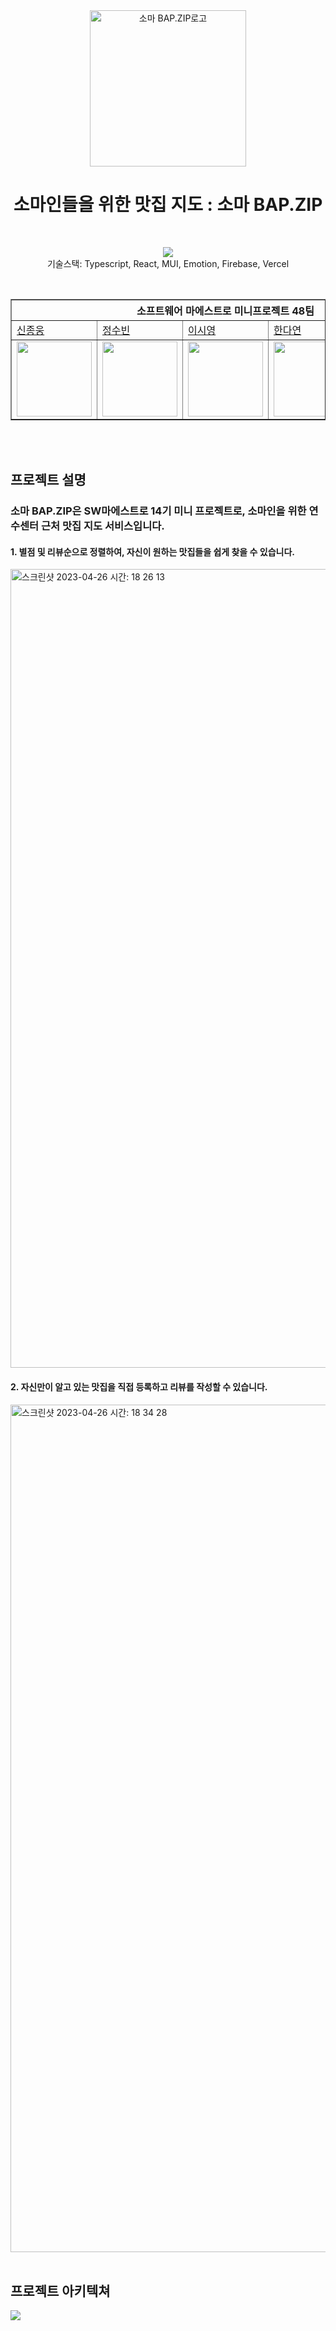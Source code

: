 <div align="center">
<a href="https://danverse.vercel.app/">
<img align="center" src="https://smbap.vercel.app/logo240.webp" width='250' alt="소마 BAP.ZIP로고"/>
</a>

<br>

# 소마인들을 위한 맛집 지도 : 소마 BAP.ZIP

<br/>
</div>


<p align="center">
    <img src="https://skillicons.dev/icons?i=ts,react,mui,emotion,firebase,vercel">
    <br />
    기술스택: Typescript, React, MUI, Emotion, Firebase, Vercel
  </p>
<br/>
<div align="center">
    <table border="1">
        <th colspan="5">소프트웨어 마에스트로 미니프로젝트 48팀</th>
        <tr>
            <td><a href="https://github.com/ShinJongUng">신종웅</a></td>
            <td><a href="https://github.com/SoobinJung1013">정수빈</a></td>
            <td><a href="https://github.com/ShinJongUng">이시영</a></td>
            <td><a href="https://github.com/HanDaYeon-coder">한다연</a></td>
            <td><a href="https://github.com/thguss">김소현</a></td>
        </tr>
        <tr>
            <td>
                <img src="https://avatars.githubusercontent.com/u/65454966" width='120' />
            </td>
            <td>
                <img src="https://avatars.githubusercontent.com/u/76704035?v=4" width='120' />
            </td>
            <td>
                <img src="https://avatars.githubusercontent.com/u/60744262?v=4" width='120' />
            </td>
            <td>
                <img src="https://avatars.githubusercontent.com/u/75533232?v=4" width='120' />
            </td>
            <td>
                <img src="https://avatars.githubusercontent.com/u/55437339?v=4" width='120' />
            </td>
        </tr>
    </table>
</div>
<br/>
<br/>

## 프로젝트 설명
### 소마 BAP.ZIP은 SW마에스트로 14기 미니 프로젝트로, 소마인을 위한 연수센터 근처 **맛집 지도** 서비스입니다.

#### 1. 별점 및 리뷰순으로 정렬하여, 자신이 원하는 맛집들을 쉽게 찾을 수 있습니다.
<img width="1278" alt="스크린샷 2023-04-26 시간: 18 26 13" src="https://user-images.githubusercontent.com/75533232/234533021-4e21e2e2-43eb-41e1-ba81-234cfae10398.png">

#### 2. 자신만이 알고 있는 맛집을 직접 등록하고 리뷰를 작성할 수 있습니다.
<img width="1356" alt="스크린샷 2023-04-26 시간: 18 34 28" src="https://user-images.githubusercontent.com/75533232/234535153-ceb7e3f6-f706-4aa8-b26b-784f3b457e78.png">

<br/>
<br/>

## 프로젝트 아키텍쳐

 <img src="https://cdn.discordapp.com/attachments/1091676313540120636/1100657095675744266/project-architecture.png">
